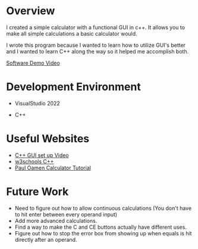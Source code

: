 # Overview

I created a simple calculator with a functional GUI in c++. It allows you to make all simple calculations a basic calculator would.

I wrote this program because I wanted to learn how to utilize GUI's better and I wanted to learn C++ along the way so it helped me accomplish both.

[Software Demo Video](https://youtu.be/U7cPdAbEvms)

# Development Environment

- VisualStudio 2022

- C++

# Useful Websites
- [C++ GUI set up Video](https://www.youtube.com/watch?v=AINCOpXma6M&t=138s)
- [w3schools C++](https://www.w3schools.com/cpp/cpp_variables.asp)
- [Paul Oamen Calculator Tutorial](https://www.youtube.com/watch?v=_yHqktG2GU4)

# Future Work

- Need to figure out how to allow continuous calculations (You don't have to hit enter between every operand input)
- Add more advanced calculations.
- Find a way to make the C and CE buttons actually have different uses.
- Figure out how to stop the error box from showing up when equals is hit directly after an operand.